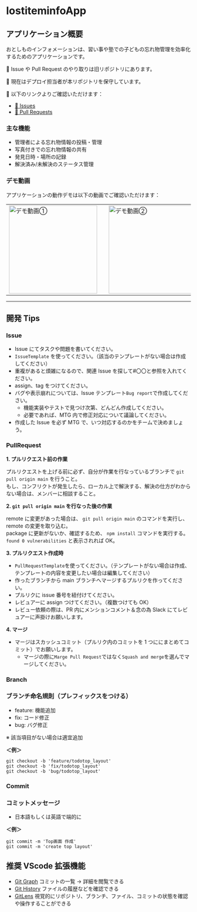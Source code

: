 # lostiteminfoApp

## アプリケーション概要

おとしものインフォメーションは、習い事や塾での子どもの忘れ物管理を効率化するためのアプリケーションです。

📝 Issue や Pull Request のやり取りは旧リポジトリにあります。  

🔧 現在はデプロイ担当者が本リポジトリを保守しています。  

🔗 以下のリンクよりご確認いただけます：

- [📌 Issues](https://github.com/wryyy6124/lostiteminfoApp/issues)  
- [📌 Pull Requests](https://github.com/wryyy6124/lostiteminfoApp/pulls)


### 主な機能

- 管理者による忘れ物情報の投稿・管理
- 写真付きでの忘れ物情報の共有
- 発見日時・場所の記録
- 解決済み/未解決のステータス管理

### デモ動画

アプリケーションの動作デモは以下の動画でご確認いただけます：

<table>
  <tr>
    <td>
      <a href="https://youtu.be/YLICiiwxSp4">
        <img src="https://img.youtube.com/vi/YLICiiwxSp4/0.jpg" alt="デモ動画①" width="240" />
      </a>
    </td>
    <td width="24"></td> <!-- スペーサー -->
    <td>
      <a href="https://youtu.be/b4VKCa3lDO4">
        <img src="https://img.youtube.com/vi/b4VKCa3lDO4/0.jpg" alt="デモ動画②" width="240" />
      </a>
    </td>
  </tr>
</table>

--- 

## 開発 Tips

### Issue

- Issue にてタスクや問題を書いてください。
- `IssueTemplate` を使ってください。（該当のテンプレートがない場合は作成してください）
- 重複があると煩雑になるので、関連 Issue を探して#〇〇と参照を入れてください。
- assign、tag をつけてください。
- バグや表示崩れについては、Issue テンプレート`Bug report`で作成してください。
  - 機能実装やテストで見つけ次第、どんどん作成してください。
  - 必要であれば、MTG 内で修正対応について議論してください。
- 作成した Issue を必ず MTG で、いつ対応するのかをチームで決めましょう。

### PullRequest

**1. プルリクエスト前の作業**

プルリクエストを上げる前に必ず、自分が作業を行なっているブランチで `git pull origin main` を行うこと。<br/>
もし、コンフリクトが発生したら、ローカル上で解決する、解決の仕方がわからない場合は、メンバーに相談すること。

**2. `git pull origin main` を行なった後の作業**

remote に変更があった場合は、 `git pull origin main` のコマンドを実行し、remote の変更を取り込む。<br/>
package に更新がないか、確認するため、 `npm install` コマンドを実行する。<br/>
`found 0 vulnerabilities` と表示されれば OK。

**3. プルリクエスト作成時**

- `PullRequestTemplate`を使ってください。（テンプレートがない場合は作成、テンプレートの内容を変更したい場合は編集してください）
- 作ったブランチから main ブランチへマージするプルリクを作ってください。
- プルリクに issue 番号を紐付けてください。
- レビュアーに assign つけてください。（複数つけても OK）
- レビュー依頼の際は、PR 内にメンションコメント＆念の為 Slack にてレビュアーに声掛けお願いします。

**4. マージ**

- マージはスカッシュコミット（プルリク内のコミットを 1 つににまとめてコミット）でお願いします。
  - マージの際に`Marge Pull Request`ではなく`Squash and merge`を選んでマージしてください。

### Branch

### ブランチ命名規則（**プレフィックス**をつける）

- feature: 機能追加
- fix: コード修正
- bug: バグ修正

※ 該当項目がない場合は適宜追加

**＜例＞**

```
git checkout -b 'feature/todotop_layout'
git checkout -b 'fix/todotop_layout'
git checkout -b 'bug/todotop_layout'
```

### Commit

### コミットメッセージ

- 日本語もしくは英語で端的に

**＜例＞**

```
git commit -m 'Top画面 作成'
git commit -m 'create top layout'
```

## 推奨 VScode 拡張機能

- [Git Graph](https://marketplace.visualstudio.com/items?itemName=mhutchie.git-graph&ssr=false#qna) コミットの一覧 → 詳細を閲覧できる
- [Git History](https://marketplace.visualstudio.com/items?itemName=donjayamanne.githistory) ファイルの履歴などを確認できる
- [GitLens](https://marketplace.visualstudio.com/items?itemName=eamodio.gitlens) 視覚的にリポジトリ、ブランチ、ファイル、コミットの状態を確認や操作することができる
